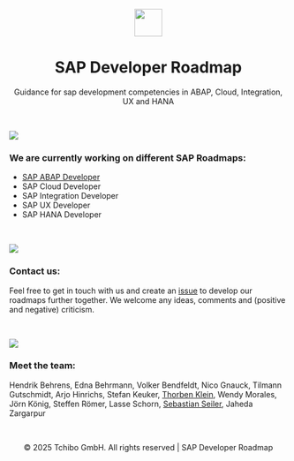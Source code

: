 <p align="center">
  <a href="https://tchibo.com/"><img src="https://www.tchibo.com/media/pages/de/de/9914b45c48-1713344208/tchibo_logo-hor_gold-light_srgb.svg" height="50"></a>
  <h1 align="center">SAP Developer Roadmap</h1>
  <p align="center">Guidance for sap development competencies in ABAP, Cloud, Integration, UX and HANA</p>
</p>

<br>

![](https://i.imgur.com/waxVImv.png)

<p>
  <h3>We are currently working on different SAP Roadmaps:</h3>
  <ul>
    <li><a href="https://roadmap.sh/r/sap-abap-developer">SAP ABAP Developer</a></li>
    <li>SAP Cloud Developer</li>
    <li>SAP Integration Developer</li>
    <li>SAP UX Developer</li>
    <li>SAP HANA Developer</li>
  </ul>
</p>

<br>

![](https://i.imgur.com/waxVImv.png)

<p>
  <h3>Contact us:</h3>
  <p>Feel free to get in touch with us and create an <a href="">issue</a> to develop our roadmaps further together. We welcome any ideas, comments and (positive and negative) criticism.</h4>
</p>

<br>

![](https://i.imgur.com/waxVImv.png)

<p>
  <h3>Meet the team:</h3>
  <p>Hendrik Behrens, Edna Behrmann, Volker Bendfeldt, Nico Gnauck, Tilmann Gutschmidt, Arjo Hinrichs, Stefan Keuker, <a href="https://github.com/tklein1801">Thorben Klein</a>, Wendy Morales, Jörn König, Steffen Römer, Lasse Schorn, <a href="https://github.com/seilerse">Sebastian Seiler</a>, Jaheda Zargarpur</p>
</p>

<br>

<p align="center">
  © 2025 Tchibo GmbH. All rights reserved | SAP Developer Roadmap
</p>
